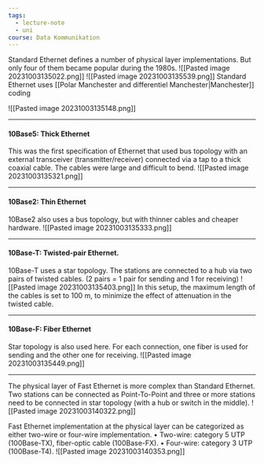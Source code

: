 ```yaml
---
tags:
  - lecture-note
  - uni
course: Data Kommunikation
---
```

Standard Ethernet defines a number of physical layer implementations. But only four of them became popular during the 1980s.
![[Pasted image 20231003135022.png]]
![[Pasted image 20231003135539.png]]
Standard Ethernet uses [[Polar Manchester and differentiel Manchester|Manchester]] coding

![[Pasted image 20231003135148.png]]
***
#### 10Base5: Thick Ethernet
This was the first specification of Ethernet that used bus topology with an external transceiver (transmitter/receiver) connected via a tap to a thick coaxial cable. The cables were large and difficult to bend.
![[Pasted image 20231003135321.png]]
***
#### 10Base2: Thin Ethernet
10Base2 also uses a bus topology, but with thinner cables and cheaper hardware.
![[Pasted image 20231003135333.png]]

***
#### 10Base-T: Twisted-pair Ethernet.
10Base-T uses a star topology.
The stations are connected to a hub via two pairs of twisted cables.
(2 pairs = 1 pair for sending and 1 for receiving)
![[Pasted image 20231003135403.png]]
In this setup, the maximum length of the cables is set to 100 m, to minimize the effect of attenuation in the twisted cable.

***
#### 10Base-F: Fiber Ethernet
Star topology is also used here.
For each connection, one fiber is used for sending and the other one for receiving.
![[Pasted image 20231003135449.png]]

***

The physical layer of Fast Ethernet is more complex than Standard Ethernet. Two stations can be connected as Point-To-Point and three or more stations need to be connected in star topology (with a hub or switch in the middle).
![[Pasted image 20231003140322.png]]

Fast Ethernet implementation at the physical layer can be categorized as either two-wire or four-wire implementation.
• Two-wire: category 5 UTP (100Base-TX), fiber-optic cable (100Base-FX).
• Four-wire: category 3 UTP (100Base-T4).
![[Pasted image 20231003140353.png]]
